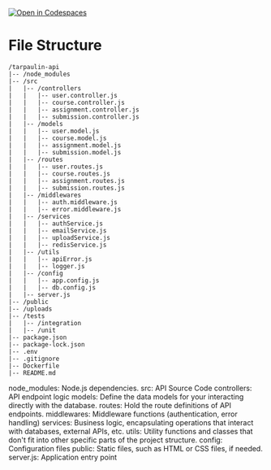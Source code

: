 [![Open in Codespaces](https://classroom.github.com/assets/launch-codespace-7f7980b617ed060a017424585567c406b6ee15c891e84e1186181d67ecf80aa0.svg)](https://classroom.github.com/open-in-codespaces?assignment_repo_id=11289458)
# File Structure
```
/tarpaulin-api
|-- /node_modules
|-- /src
|   |-- /controllers
|   |   |-- user.controller.js
|   |   |-- course.controller.js
|   |   |-- assignment.controller.js
|   |   |-- submission.controller.js
|   |-- /models
|   |   |-- user.model.js
|   |   |-- course.model.js
|   |   |-- assignment.model.js
|   |   |-- submission.model.js
|   |-- /routes
|   |   |-- user.routes.js
|   |   |-- course.routes.js
|   |   |-- assignment.routes.js
|   |   |-- submission.routes.js
|   |-- /middlewares
|   |   |-- auth.middleware.js
|   |   |-- error.middleware.js
|   |-- /services
|   |   |-- authService.js
|   |   |-- emailService.js
|   |   |-- uploadService.js
|   |   |-- redisService.js
|   |-- /utils
|   |   |-- apiError.js
|   |   |-- logger.js
|   |-- /config
|   |   |-- app.config.js
|   |   |-- db.config.js
|   |-- server.js
|-- /public
|-- /uploads
|-- /tests
|   |-- /integration
|   |-- /unit
|-- package.json
|-- package-lock.json
|-- .env
|-- .gitignore
|-- Dockerfile
|-- README.md
```
node_modules: Node.js dependencies.
src: API Source Code
controllers: API endpoint logic
models: Define the data models for your interacting directly with the database.
routes: Hold the route definitions of API endpoints.
middlewares: Middleware functions (authentication, error handling)
services: Business logic, encapsulating operations that interact with databases, external APIs, etc.
utils: Utility functions and classes that don't fit into other specific parts of the project structure.
config: Configuration files
public: Static files, such as HTML or CSS files, if needed.
server.js: Application entry point

